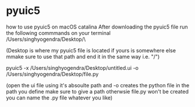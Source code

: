 # pyuic5
how to use pyuic5 on macOS catalina
After downloading the pyuic5 file run the following commmands on your terminal
/Users/singhyogendra/Desktop/\      

(Desktop is where my pyuic5 file is located if yours is somewhere else mmake sure to use                                        that path and end it in the same way i.e. "/\")

 pyuic5 -x /Users/singhyogendra/Desktop/untitled.ui -o /Users/singhyogendra/Desktop/file.py    
 
 (open the ui file using it's absoulte path and -o creates the python file in the path you define make sure to give a path otherwsie file.py won't be created you can name the .py file whatever you like)
